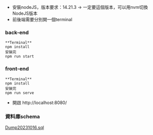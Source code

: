 
- 安裝nodeJS，版本要求：14.21.3 → 一定要這個版本，可以用nvm切換NodeJS版本
- 前後端需要分別開一個terminal

### back-end

```
**Terminal**
npm install
安裝完
npm run start
```

### front-end

```
**Terminal**
npm install
安裝完
npm run serve
```

- 開啟 http://localhost:8080/

### 資料庫schema
[Dump20231016.sql](https://github.com/fangci221/library/blob/origin/Dump20231016.sql)
